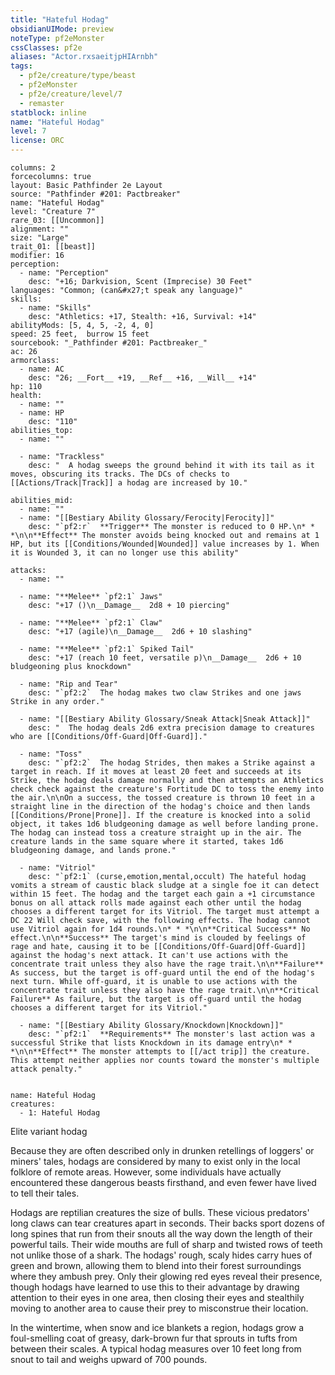 ```yaml
---
title: "Hateful Hodag"
obsidianUIMode: preview
noteType: pf2eMonster
cssClasses: pf2e
aliases: "Actor.rxsaeitjpHIArnbh" 
tags:
  - pf2e/creature/type/beast
  - pf2eMonster
  - pf2e/creature/level/7
  - remaster
statblock: inline
name: "Hateful Hodag"
level: 7
license: ORC
---
```


```statblock
columns: 2
forcecolumns: true
layout: Basic Pathfinder 2e Layout
source: "Pathfinder #201: Pactbreaker"
name: "Hateful Hodag"
level: "Creature 7"
rare_03: [[Uncommon]]
alignment: ""
size: "Large"
trait_01: [[beast]]
modifier: 16
perception:
  - name: "Perception"
    desc: "+16; Darkvision, Scent (Imprecise) 30 Feet"
languages: "Common; (can&#x27;t speak any language)"
skills:
  - name: "Skills"
    desc: "Athletics: +17, Stealth: +16, Survival: +14"
abilityMods: [5, 4, 5, -2, 4, 0]
speed: 25 feet,  burrow 15 feet
sourcebook: "_Pathfinder #201: Pactbreaker_"
ac: 26
armorclass:
  - name: AC
    desc: "26; __Fort__ +19, __Ref__ +16, __Will__ +14"
hp: 110
health:
  - name: ""
  - name: HP
    desc: "110"
abilities_top:
  - name: ""

  - name: "Trackless"
    desc: "  A hodag sweeps the ground behind it with its tail as it moves, obscuring its tracks. The DCs of checks to [[Actions/Track|Track]] a hodag are increased by 10."

abilities_mid:
  - name: ""
  - name: "[[Bestiary Ability Glossary/Ferocity|Ferocity]]"
    desc: "`pf2:r`  **Trigger** The monster is reduced to 0 HP.\n* * *\n\n**Effect** The monster avoids being knocked out and remains at 1 HP, but its [[Conditions/Wounded|Wounded]] value increases by 1. When it is Wounded 3, it can no longer use this ability"

attacks:
  - name: ""

  - name: "**Melee** `pf2:1` Jaws"
    desc: "+17 ()\n__Damage__  2d8 + 10 piercing"

  - name: "**Melee** `pf2:1` Claw"
    desc: "+17 (agile)\n__Damage__  2d6 + 10 slashing"

  - name: "**Melee** `pf2:1` Spiked Tail"
    desc: "+17 (reach 10 feet, versatile p)\n__Damage__  2d6 + 10 bludgeoning plus knockdown"

  - name: "Rip and Tear"
    desc: "`pf2:2`  The hodag makes two claw Strikes and one jaws Strike in any order."

  - name: "[[Bestiary Ability Glossary/Sneak Attack|Sneak Attack]]"
    desc: "  The hodag deals 2d6 extra precision damage to creatures who are [[Conditions/Off-Guard|Off-Guard]]."

  - name: "Toss"
    desc: "`pf2:2`  The hodag Strides, then makes a Strike against a target in reach. If it moves at least 20 feet and succeeds at its Strike, the hodag deals damage normally and then attempts an Athletics check check against the creature's Fortitude DC to toss the enemy into the air.\n\nOn a success, the tossed creature is thrown 10 feet in a straight line in the direction of the hodag's choice and then lands [[Conditions/Prone|Prone]]. If the creature is knocked into a solid object, it takes 1d6 bludgeoning damage as well before landing prone. The hodag can instead toss a creature straight up in the air. The creature lands in the same square where it started, takes 1d6 bludgeoning damage, and lands prone."

  - name: "Vitriol"
    desc: "`pf2:1` (curse,emotion,mental,occult) The hateful hodag vomits a stream of caustic black sludge at a single foe it can detect within 15 feet. The hodag and the target each gain a +1 circumstance bonus on all attack rolls made against each other until the hodag chooses a different target for its Vitriol. The target must attempt a DC 22 Will check save, with the following effects. The hodag cannot use Vitriol again for 1d4 rounds.\n* * *\n\n**Critical Success** No effect.\n\n**Success** The target's mind is clouded by feelings of rage and hate, causing it to be [[Conditions/Off-Guard|Off-Guard]] against the hodag's next attack. It can't use actions with the concentrate trait unless they also have the rage trait.\n\n**Failure** As success, but the target is off-guard until the end of the hodag's next turn. While off-guard, it is unable to use actions with the concentrate trait unless they also have the rage trait.\n\n**Critical Failure** As failure, but the target is off-guard until the hodag chooses a different target for its Vitriol."

  - name: "[[Bestiary Ability Glossary/Knockdown|Knockdown]]"
    desc: "`pf2:1`  **Requirements** The monster's last action was a successful Strike that lists Knockdown in its damage entry\n* * *\n\n**Effect** The monster attempts to [[/act trip]] the creature. This attempt neither applies nor counts toward the monster's multiple attack penalty."
 
```

```encounter-table
name: Hateful Hodag
creatures:
  - 1: Hateful Hodag
```


Elite variant hodag

Because they are often described only in drunken retellings of loggers' or miners' tales, hodags are considered by many to exist only in the local folklore of remote areas. However, some individuals have actually encountered these dangerous beasts firsthand, and even fewer have lived to tell their tales.

Hodags are reptilian creatures the size of bulls. These vicious predators' long claws can tear creatures apart in seconds. Their backs sport dozens of long spines that run from their snouts all the way down the length of their powerful tails. Their wide mouths are full of sharp and twisted rows of teeth not unlike those of a shark. The hodags' rough, scaly hides carry hues of green and brown, allowing them to blend into their forest surroundings where they ambush prey. Only their glowing red eyes reveal their presence, though hodags have learned to use this to their advantage by drawing attention to their eyes in one area, then closing their eyes and stealthily moving to another area to cause their prey to misconstrue their location.

In the wintertime, when snow and ice blankets a region, hodags grow a foul-smelling coat of greasy, dark-brown fur that sprouts in tufts from between their scales. A typical hodag measures over 10 feet long from snout to tail and weighs upward of 700 pounds.
